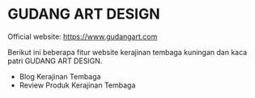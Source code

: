 # GUDANG ART DESIGN

Official website: https://www.gudangart.com

Berikut ini beberapa fitur website kerajinan tembaga kuningan dan kaca patri GUDANG ART DESIGN.
- Blog Kerajinan Tembaga
- Review Produk Kerajinan Tembaga

